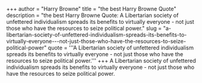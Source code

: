 +++
author = "Harry Browne"
title = "the best Harry Browne Quote"
description = "the best Harry Browne Quote: A Libertarian society of unfettered individualism spreads its benefits to virtually everyone - not just those who have the resources to seize political power."
slug = "a-libertarian-society-of-unfettered-individualism-spreads-its-benefits-to-virtually-everyone---not-just-those-who-have-the-resources-to-seize-political-power"
quote = '''A Libertarian society of unfettered individualism spreads its benefits to virtually everyone - not just those who have the resources to seize political power.'''
+++
A Libertarian society of unfettered individualism spreads its benefits to virtually everyone - not just those who have the resources to seize political power.
